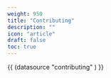 ```yaml
---
weight: 950
title: "Contributing"
description: ""
icon: "article"
draft: false
toc: true
---
```


{{ (datasource "contributing" ) }}